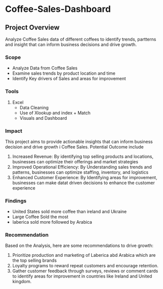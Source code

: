 # Coffee-Sales-Dashboard

## Project Overview
Analyze Coffee Sales data of different coffees to identify trends, partterns and insight that can inform business decisions and drive growth.

### Scope
- Analyze Data from Coffee Sales 
- Examine sales trends by product location and time
- Identify Key drivers of Sales and areas for improvement

### Tools
1. Excel
	- Data Cleaning
	- Use of Xlookup and index + Match
	- Visuals and Dashboard

### Impact
This project aims to provide actionable insights that can inform business decision and drive growth i Coffee Sales. Potential Outcome include
1. Increased Revenue: By identifying top selling products and locations, businesses can optimize their offerings and market strategies
2. Improved Operational Efficiency: By Understanding sales trends and patterns, businesses can optimize staffing, inventory, and logistics
3. Enhanced Customer Experience: By Identifying areas for improvement, businesses can make datat driven decisions to enhance the customer experience

### Findings
- United States sold more coffee than ireland and Ukraine
- Large Coffee Sold the most
- Iaberica sold more followed by Arabica

### Recommendation
Based on the Analysis, here are some recommendations to drive growth:
1. Prioritize production and marketing of Laberica abd Arabica which are the top selling brands
2. Loyalty programs to reward repeat customers and encourage retention.
3. Gather customer feedback through surveys, reviews or comment cards to identify areas for improvement in countries like Ireland and United kingdom.

